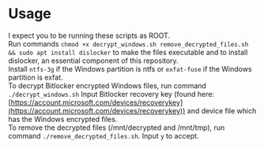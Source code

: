 # Usage
I expect you to be running these scripts as ROOT.  
Run commands `chmod +x decrypt_windows.sh remove_decrypted_files.sh && sudo apt install dislocker` to make the files executable and to install dislocker, an essential component of this repository.  
Install `ntfs-3g` if the Windows partition is ntfs or `exfat-fuse` if the Windows partition is exfat.  
To decrypt Bitlocker encrypted Windows files, run command `./decrypt_windows.sh` Input Bitlocker recovery key (found here: [https://account.microsoft.com/devices/recoverykey](https://account.microsoft.com/devices/recoverykey)) and device file which has the Windows encrypted files.  
To remove the decrypted files (/mnt/decrypted and /mnt/tmp), run command `./remove_decrypted_files.sh`. Input `y` to accept.
